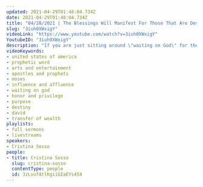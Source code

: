 ```yaml
---
updated: 2021-04-29T01:48:04.734Z
date: 2021-04-29T01:48:04.734Z
title: "04/28/2021 | The Blessings Will Manifest For Those That Are Desperate (Pastor Cristina Sosso)"
slug: "3iuh0XWxigY"
videoLink: "https://www.youtube.com/watch?v=3iuh0XWxigY"
YoutubeID: "3iuh0XWxigY"
description: "If you are just sitting around \"waiting on God\" for the desires of your heart to manifest then you are missing the big picture. God's mighty move is here but it will only manifest in the lives of those that are desperate to seek after God and obey Him! Jesus is sitting at the right hand of God waiting for us to make His enemies a footstool for His feet. This sermon was delivered by Pastor Cris Sosso at Freedom Fellowship Church International on April 4, 2021. "
videoKeywords:
- united states of america
- prophetic word
- arts and entertainment
- apostles and prophets
- moses
- influence and affluence
- waiting on god
- honor and privilege
- purpose
- destiny
- david
- transfer of wealth
playlists:
- full sermons
- livestreams
speakers:
- Cristina Sosso
people:
- title: Cristina Sosso
  slug: cristina-sosso
  contentType: people
  id: 3zLvufAtlKgiiGIaEYs4S4
---
```


